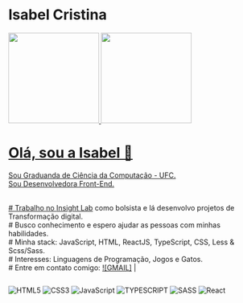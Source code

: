 
# Isabel Cristina


 <div>
  <a href="https://github.com/preciousakura">
  <img height="180em" src="https://github-readme-stats.vercel.app/api?username=preciousakura&show_icons=true&theme=synthwave&include_all_commits=true&count_private=true"/>
  <img height="180em" src="https://github-readme-stats.vercel.app/api/top-langs/?username=preciousakura&layout=compact&langs_count=7&theme=synthwave"/>
</div>

# Olá, sou a Isabel 👋
Sou Graduanda de Ciência da Computação - UFC.
<br/>Sou Desenvolvedora Front-End.
  
 <br/> # Trabalho no [Insight Lab](https://insightlab.ufc.br/) como bolsista e lá desenvolvo projetos de Transformação digital.
 <br/> # Busco conhecimento e espero ajudar as pessoas com minhas habilidades.
 <br/> # Minha stack: JavaScript, HTML, ReactJS, TypeScript, CSS, Less & Scss/Sass.
 <br/> # Interesses: Linguagens de Programação, Jogos e Gatos. 
 <br/> # Entre em contato comigo: [![GMAIL]](mailto:isawithans@gmail.com)
| 


<div style="display: flex"><br>

  ![HTML5](https://img.shields.io/badge/html5-%23E34F26.svg?style=for-the-badge&logo=html5&logoColor=white) ![CSS3](https://img.shields.io/badge/css3-%231572B6.svg?style=for-the-badge&logo=css3&logoColor=white) ![JavaScript](https://img.shields.io/badge/javascript-%23323330.svg?style=for-the-badge&logo=javascript&logoColor=%23F7DF1E) ![TYPESCRIPT](https://img.shields.io/badge/typescript-%23777BB4.svg?style=for-the-badge&logo=typescript&logoColor=white) ![SASS](https://img.shields.io/badge/sass-ff9ce8.svg?style=for-the-badge&logo=sass&logoColor=white) ![React](https://img.shields.io/badge/react-%2320232a.svg?style=for-the-badge&logo=react&logoColor=%2361DAFB) 
</div>
